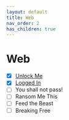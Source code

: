 ```yaml
---
layout: default
title: Web
nav_order: 2
has_children: true
---
```

# Web
- [x] [Unlock Me](Unlock%20Me/README.md)
- [x] [Logged In](Logged%20In/README.md)
- [ ] You shall not pass!
- [ ] Ransom Me This
- [ ] Feed the Beast
- [ ] Breaking Free